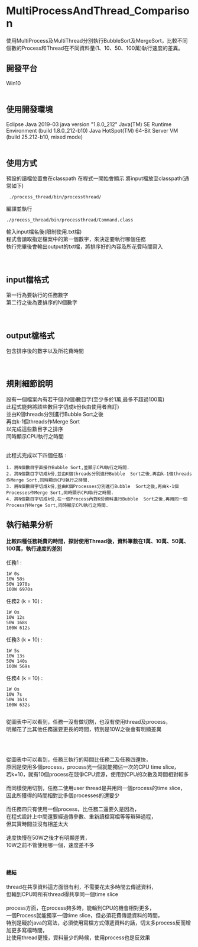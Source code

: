 # MultiProcessAndThread_Comparison
使用MultiProcess及MultiThread分別執行BubbleSort及MergeSort，比較不同個數的Process和Thread在不同資料量(1、10、50、100萬)執行速度的差異。
<br>

## 開發平台
Win10
<br>
<br>

## 使用開發環境
Eclipse Java 2019-03
java version "1.8.0_212"
Java(TM) SE Runtime Environment (build 1.8.0_212-b10)
Java HotSpot(TM) 64-Bit Server VM (build 25.212-b10, mixed mode)
<br>
<br>

## 使用方式
預設的讀檔位置會在classpath
在程式一開始會顯示
將input檔放至classpath(通常如下)

     ./process_thread/bin/processthread/
     
編譯並執行

    ./process_thread/bin/processthread/Command.class


輸入input檔名後(限制使用.txt檔)<br>
程式會讀取指定檔案中的第一個數字，來決定要執行哪個任務<br>
執行完畢後會輸出output的txt檔，將排序好的內容及所花費時間寫入<br>
<br> 
<br>


## input檔格式
第一行為要執行的任務數字<br>
第二行之後為要排序的N個數字<br>
<br>
<br>

## output檔格式
包含排序後的數字以及所花費時間<br>
<br>
<br>

## 規則細節說明

設有一個檔案內有若干個(N個)數目字(至少多於1萬,最多不超過100萬)<br>
此程式能夠將該些數目字切成k份(k由使用者自訂)<br>
並由K個threads分別進行Bubble Sort之後<br>
再由k-1個threads作Merge Sort<br>
以完成這些數目字之排序<br>
同時顯示CPU執行之時間<br>
<br>

此程式完成以下四個任務 :<br>

    1. 將N個數目字直接作Bubble Sort,並顯示CPU執行之時間.
    2. 將N個數目字切成k份,並由K個threads分別進行Bubble  Sort之後,再由k-1個threads作Merge Sort,同時顯示CPU執行之時間.
    3. 將N個數目字切成k份,並由K個Processes分別進行Bubble  Sort之後,再由k-1個Processes作Merge Sort,同時顯示CPU執行之時間.
    4. 將N個數目字切成k份,在一個Process內對K份資料進行Bubble  Sort之後,再用同一個Process作Merge Sort,同時顯示CPU執行之時間.
    
    
 ## 執行結果分析
 
#### 比較四種任務耗費的時間，探討使用Thread後，資料筆數在1萬、10萬、50萬、100萬，執行速度的差別

任務1 :<br>

    1W 0s
    10W 58s
    50W 1970s
    100W 6970s

任務2 (k = 10) :<br>

    1W 0s
    10W 12s
    50W 168s
    100W 612s

任務3 (k = 10) :<br>

    1W 5s
    10W 13s
    50W 140s
    100W 569s

任務4 (k = 10) :<br>

    1W 0s
    10W 7s
    50W 161s
    100W 632s



![]()

從圖表中可以看到，任務一沒有做切割，也沒有使用thread及process，<br>
明顯花了比其他任務還要更長的時間，特別是10W之後會有明顯差異<br>
<br>
<br>

![]()

從圖表中可以看到，任務三執行的時間比任務二及任務四還快，<br>
原因是使用多個process，process光一個就能獨佔一次的CPU time slice，<br>
若k=10，就有10個process在競爭CPU資源，使用到CPU的次數及時間相對較多<br>
<br>
而同樣使用切割，任務二使用user thread是共用同一個process的time slice，<br>
因此所獲得的時間相對比多個processes的還要少<br>
<br>
而任務四只有使用一個process，比任務二還要久是因為，<br>
在程式設計上中間還要經過傳參數、重新讀檔寫檔等等瑣碎過程，<br>
但其實時間並沒有相差太大<br>
<br>
速度快慢在50W之後才有明顯差異，<br>
10W之前不管使用哪一個，速度差不多<br>
<br>
<br>

#### 總結

thread在共享資料這方面很有利，不需要花太多時間去傳遞資料，<br>
但輪到CPU時所有thread得共享同一個time slice<br>
<br>
process方面，在process夠多時，能輪到CPU的機會相對更多，<br>
一個Process就能獨享一個time slice，但必須花費傳遞資料的時間，<br>
特別是礙於java的寫法，必須使用寫檔方式傳遞資料的話，切太多process反而增加更多寫檔時間，<br>
比使用thread更慢，資料量少的時候，使用process也是反效果<br>

